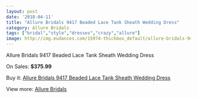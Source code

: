 ```yaml
---
layout: post
date: '2018-04-11'
title: "Allure Bridals 9417 Beaded Lace Tank Sheath Wedding Dress"
category: Allure Bridals
tags: ["bridal","style","dresses","crazy","allure"]
image: http://img.eudances.com/15974-thickbox_default/allure-bridals-9417-beaded-lace-tank-sheath-wedding-dress.jpg
---
```

Allure Bridals 9417 Beaded Lace Tank Sheath Wedding Dress

On Sales: **$375.99**
<a href="https://www.eudances.com/en/allure-bridals/4701-allure-bridals-9417-beaded-lace-tank-sheath-wedding-dress.html"><amp-img layout="responsive" width="600" height="600" src="//img.eudances.com/15974-thickbox_default/allure-bridals-9417-beaded-lace-tank-sheath-wedding-dress.jpg" alt="Allure Bridals 9417 Beaded Lace Tank Sheath Wedding Dress 0" /></a>
<a href="https://www.eudances.com/en/allure-bridals/4701-allure-bridals-9417-beaded-lace-tank-sheath-wedding-dress.html"><amp-img layout="responsive" width="600" height="600" src="//img.eudances.com/15977-thickbox_default/allure-bridals-9417-beaded-lace-tank-sheath-wedding-dress.jpg" alt="Allure Bridals 9417 Beaded Lace Tank Sheath Wedding Dress 1" /></a>
<a href="https://www.eudances.com/en/allure-bridals/4701-allure-bridals-9417-beaded-lace-tank-sheath-wedding-dress.html"><amp-img layout="responsive" width="600" height="600" src="//img.eudances.com/15976-thickbox_default/allure-bridals-9417-beaded-lace-tank-sheath-wedding-dress.jpg" alt="Allure Bridals 9417 Beaded Lace Tank Sheath Wedding Dress 2" /></a>
<a href="https://www.eudances.com/en/allure-bridals/4701-allure-bridals-9417-beaded-lace-tank-sheath-wedding-dress.html"><amp-img layout="responsive" width="600" height="600" src="//img.eudances.com/15975-thickbox_default/allure-bridals-9417-beaded-lace-tank-sheath-wedding-dress.jpg" alt="Allure Bridals 9417 Beaded Lace Tank Sheath Wedding Dress 3" /></a>

Buy it: [Allure Bridals 9417 Beaded Lace Tank Sheath Wedding Dress](https://www.eudances.com/en/allure-bridals/4701-allure-bridals-9417-beaded-lace-tank-sheath-wedding-dress.html "Allure Bridals 9417 Beaded Lace Tank Sheath Wedding Dress")

View more: [Allure Bridals](https://www.eudances.com/en/2-allure-bridals "Allure Bridals")